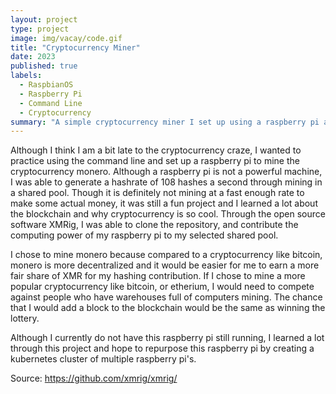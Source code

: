 ```yaml
---
layout: project
type: project
image: img/vacay/code.gif
title: "Cryptocurrency Miner"
date: 2023
published: true
labels:
  - RaspbianOS
  - Raspberry Pi
  - Command Line
  - Cryptocurrency
summary: "A simple cryptocurrency miner I set up using a raspberry pi and the raspbian 64 bit OS"
---
```


Although I think I am a bit late to the cryptocurrency craze, I wanted to practice using the command line and set up a raspberry pi to mine the cryptocurrency monero. Although a raspberry pi is not a powerful machine, I was able to generate a hashrate of 108 hashes a second through mining in a shared pool. Though it is definitely not mining at a fast enough rate to make some actual money, it was still a fun project and I learned a lot about the blockchain and why cryptocurrency is so cool. Through the open source software XMRig, I was able to clone the repository, and contribute the computing power of my raspberry pi to my selected shared pool.

I chose to mine monero because compared to a cryptocurrency like bitcoin, monero is more decentralized and it would be easier for me to earn a more fair share of XMR for my hashing contribution. If I chose to mine a more popular cryptocurrency like bitcoin, or etherium, I would need to compete against people who have warehouses full of computers mining. The chance that I would add a block to the blockchain would be the same as winning the lottery.

Although I currently do not have this raspberry pi still running, I learned a lot through this project and hope to repurpose this raspberry pi by creating a kubernetes cluster of multiple raspberry pi's.

 
Source: <a href="https://github.com/xmrig/xmrig/">https://github.com/xmrig/xmrig/</a>

